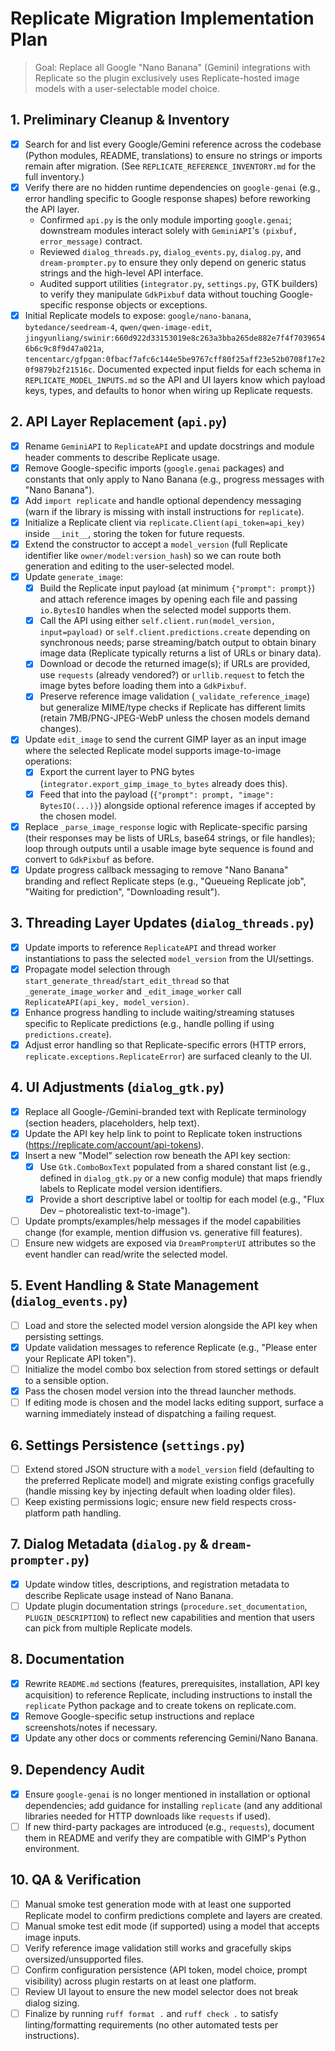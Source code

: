 # Replicate Migration Implementation Plan

> Goal: Replace all Google "Nano Banana" (Gemini) integrations with Replicate so the plugin exclusively uses Replicate-hosted image models with a user-selectable model choice.

## 1. Preliminary Cleanup & Inventory
- [x] Search for and list every Google/Gemini reference across the codebase (Python modules, README, translations) to ensure no strings or imports remain after migration. (See `REPLICATE_REFERENCE_INVENTORY.md` for the full inventory.)
- [x] Verify there are no hidden runtime dependencies on `google-genai` (e.g., error handling specific to Google response shapes) before reworking the API layer.
  - Confirmed `api.py` is the only module importing `google.genai`; downstream modules interact solely with `GeminiAPI`'s `(pixbuf, error_message)` contract.
  - Reviewed `dialog_threads.py`, `dialog_events.py`, `dialog.py`, and `dream-prompter.py` to ensure they only depend on generic status strings and the high-level API interface.
  - Audited support utilities (`integrator.py`, `settings.py`, GTK builders) to verify they manipulate `GdkPixbuf` data without touching Google-specific response objects or exceptions.
- [x] Initial Replicate models to expose: `google/nano-banana`, `bytedance/seedream-4`, `qwen/qwen-image-edit`, `jingyunliang/swinir:660d922d33153019e8c263a3bba265de882e7f4f70396546b6c9c8f9d47a021a`, `tencentarc/gfpgan:0fbacf7afc6c144e5be9767cff80f25aff23e52b0708f17e20f9879b2f21516c`. Documented expected input fields for each schema in `REPLICATE_MODEL_INPUTS.md` so the API and UI layers know which payload keys, types, and defaults to honor when wiring up Replicate requests.

## 2. API Layer Replacement (`api.py`)
- [x] Rename `GeminiAPI` to `ReplicateAPI` and update docstrings and module header comments to describe Replicate usage.
- [x] Remove Google-specific imports (`google.genai` packages) and constants that only apply to Nano Banana (e.g., progress messages with "Nano Banana").
- [x] Add `import replicate` and handle optional dependency messaging (warn if the library is missing with install instructions for `replicate`).
- [x] Initialize a Replicate client via `replicate.Client(api_token=api_key)` inside `__init__`, storing the token for future requests.
- [x] Extend the constructor to accept a `model_version` (full Replicate identifier like `owner/model:version_hash`) so we can route both generation and editing to the user-selected model.
- [x] Update `generate_image`:
  - [x] Build the Replicate input payload (at minimum `{"prompt": prompt}`) and attach reference images by opening each file and passing `io.BytesIO` handles when the selected model supports them.
  - [x] Call the API using either `self.client.run(model_version, input=payload)` or `self.client.predictions.create` depending on synchronous needs; parse streaming/batch output to obtain binary image data (Replicate typically returns a list of URLs or binary data).
  - [x] Download or decode the returned image(s); if URLs are provided, use `requests` (already vendored?) or `urllib.request` to fetch the image bytes before loading them into a `GdkPixbuf`.
  - [x] Preserve reference image validation (`_validate_reference_image`) but generalize MIME/type checks if Replicate has different limits (retain 7MB/PNG-JPEG-WebP unless the chosen models demand changes).
- [x] Update `edit_image` to send the current GIMP layer as an input image where the selected Replicate model supports image-to-image operations:
  - [x] Export the current layer to PNG bytes (`integrator.export_gimp_image_to_bytes` already does this).
  - [x] Feed that into the payload (`{"prompt": prompt, "image": BytesIO(...)}`) alongside optional reference images if accepted by the chosen model.
- [x] Replace `_parse_image_response` logic with Replicate-specific parsing (their responses may be lists of URLs, base64 strings, or file handles); loop through outputs until a usable image byte sequence is found and convert to `GdkPixbuf` as before.
- [x] Update progress callback messaging to remove "Nano Banana" branding and reflect Replicate steps (e.g., "Queueing Replicate job", "Waiting for prediction", "Downloading result").

## 3. Threading Layer Updates (`dialog_threads.py`)
- [x] Update imports to reference `ReplicateAPI` and thread worker instantiations to pass the selected `model_version` from the UI/settings.
- [x] Propagate model selection through `start_generate_thread`/`start_edit_thread` so that `_generate_image_worker` and `_edit_image_worker` call `ReplicateAPI(api_key, model_version)`.
- [x] Enhance progress handling to include waiting/streaming statuses specific to Replicate predictions (e.g., handle polling if using `predictions.create`).
- [x] Adjust error handling so that Replicate-specific errors (HTTP errors, `replicate.exceptions.ReplicateError`) are surfaced cleanly to the UI.

## 4. UI Adjustments (`dialog_gtk.py`)
- [x] Replace all Google-/Gemini-branded text with Replicate terminology (section headers, placeholders, help text).
- [x] Update the API key help link to point to Replicate token instructions (https://replicate.com/account/api-tokens).
- [x] Insert a new "Model" selection row beneath the API key section:
  - [x] Use `Gtk.ComboBoxText` populated from a shared constant list (e.g., defined in `dialog_gtk.py` or a new config module) that maps friendly labels to Replicate model version identifiers.
  - [x] Provide a short descriptive label or tooltip for each model (e.g., "Flux Dev – photorealistic text-to-image").
- [ ] Update prompts/examples/help messages if the model capabilities change (for example, mention diffusion vs. generative fill features).
- [ ] Ensure new widgets are exposed via `DreamPrompterUI` attributes so the event handler can read/write the selected model.

## 5. Event Handling & State Management (`dialog_events.py`)
- [ ] Load and store the selected model version alongside the API key when persisting settings.
- [x] Update validation messages to reference Replicate (e.g., "Please enter your Replicate API token").
- [ ] Initialize the model combo box selection from stored settings or default to a sensible option.
- [x] Pass the chosen model version into the thread launcher methods.
- [ ] If editing mode is chosen and the model lacks editing support, surface a warning immediately instead of dispatching a failing request.

## 6. Settings Persistence (`settings.py`)
- [ ] Extend stored JSON structure with a `model_version` field (defaulting to the preferred Replicate model) and migrate existing configs gracefully (handle missing key by injecting default when loading older files).
- [ ] Keep existing permissions logic; ensure new field respects cross-platform path handling.

## 7. Dialog Metadata (`dialog.py` & `dream-prompter.py`)
- [x] Update window titles, descriptions, and registration metadata to describe Replicate usage instead of Nano Banana.
- [ ] Update plugin documentation strings (`procedure.set_documentation`, `PLUGIN_DESCRIPTION`) to reflect new capabilities and mention that users can pick from multiple Replicate models.

## 8. Documentation
- [x] Rewrite `README.md` sections (features, prerequisites, installation, API key acquisition) to reference Replicate, including instructions to install the `replicate` Python package and to create tokens on replicate.com.
- [x] Remove Google-specific setup instructions and replace screenshots/notes if necessary.
- [x] Update any other docs or comments referencing Gemini/Nano Banana.

## 9. Dependency Audit
- [x] Ensure `google-genai` is no longer mentioned in installation or optional dependencies; add guidance for installing `replicate` (and any additional libraries needed for HTTP downloads like `requests` if used).
- [ ] If new third-party packages are introduced (e.g., `requests`), document them in README and verify they are compatible with GIMP's Python environment.

## 10. QA & Verification
- [ ] Manual smoke test generation mode with at least one supported Replicate model to confirm predictions complete and layers are created.
- [ ] Manual smoke test edit mode (if supported) using a model that accepts image inputs.
- [ ] Verify reference image validation still works and gracefully skips oversized/unsupported files.
- [ ] Confirm configuration persistence (API token, model choice, prompt visibility) across plugin restarts on at least one platform.
- [ ] Review UI layout to ensure the new model selector does not break dialog sizing.
- [ ] Finalize by running `ruff format .` and `ruff check .` to satisfy linting/formatting requirements (no other automated tests per instructions).
